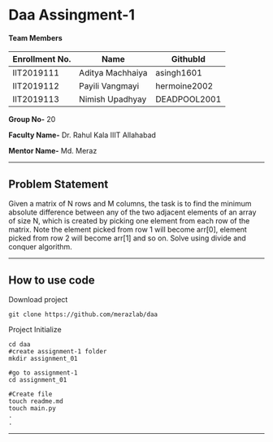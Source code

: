 # Daa Assingment-1
#### Team Members

|Enrollment No.|Name|GithubId|
|--------------|----|--------|
|IIT2019111|Aditya Machhaiya|asingh1601|
|IIT2019112|Payili Vangmayi|hermoine2002|
|IIT2019113|Nimish Upadhyay|DEADPOOL2001|

**Group No-** 20

**Faculty Name-** Dr. Rahul Kala IIIT Allahabad

**Mentor Name-** Md. Meraz

---
## Problem Statement
Given a matrix of N rows and M columns, the task is to find the minimum absolute difference between any of the two adjacent elements of an array of size N, which is created by picking one element from each row of the matrix. Note the element picked from row 1 will become arr[0], element picked from row 2 will become arr[1] and so on. Solve using divide and conquer algorithm.

---
## How to use code

Download project
```
git clone https://github.com/merazlab/daa 
```
Project Initialize 
```
cd daa
#create assignment-1 folder
mkdir assignment_01

#go to assignment-1
cd assignment_01

#Create file
touch readme.md
touch main.py
.
.
```
---
